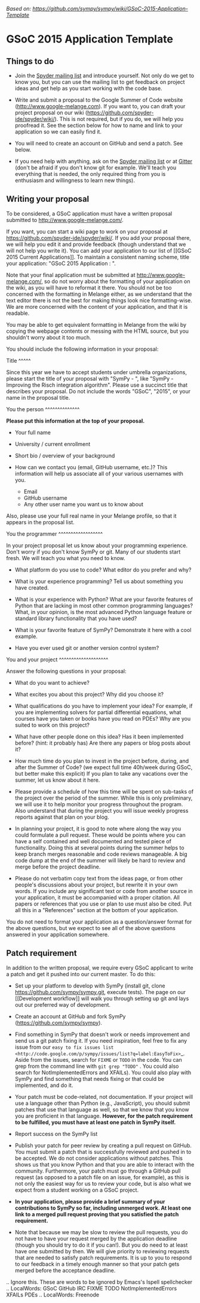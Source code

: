 *Based on: https://github.com/sympy/sympy/wiki/GSoC-2015-Application-Template*

GSoC 2015 Application Template
==============================

Things to do
------------

* Join the [Spyder mailing list](https://groups.google.com/group/spyderlib) and introduce yourself.  Not only do we get to know you, but you can use the mailing list to get feedback on project ideas and get help as you start working with the code base.

* Write and submit a proposal to the Google Summer of Code website (http://www.google-melange.com). If you want to, you can draft your project proposal on our wiki (https://github.com/spyder-ide/spyder/wiki/).  This is not required, but if you do, we will help you proofread it.  See the section below for how to name and link to your application so we can easily find it. 

* You will need to create an account on GitHub and send a patch.  See below.

* If you need help with anything, ask on the [Spyder mailing list](https://groups.google.com/group/spyderlib) or at [Gitter](https://gitter.im/spyder-ide/public) (don't be afraid if you don't know git for example. We'll teach you everything that is needed, the only required thing from you is enthusiasm and willingness to learn new things).


Writing your proposal
---------------------

To be considered, a GSoC application must have a written proposal submitted to http://www.google-melange.com/.

If you want, you can start a wiki page to work on your proposal at https://github.com/spyder-ide/spyder/wiki/.  If you add your proposal there, we will help you edit it and provide feedback (though understand that we will not help you write it).  You can add your application to our list of
[[GSoC 2015 Current Applications]].  To maintain a consistent naming scheme, title your application: "GSoC 2015 Application <Your Name>: <Project Name>". 

Note that your final application must be submitted at http://www.google-melange.com/, so do not worry about the formatting of your application on the wiki, as you will have to reformat it there.  You should
not be too concerned with the formatting in Melange either, as we understand that the text editor there is not the best for making things look nice formatting-wise.  We are more concerned with the content of your application, and that it is readable.

You may be able to get equivalent formatting in Melange from the wiki by copying the webpage contents or messing with the HTML source, but you shouldn't worry about it too much.

You should include the following information in your proposal:

Title
^^^^^

Since this year we have to accept students under umbrella organizations, please start the title of your proposal with "SymPy - ", like "SymPy - Improving the Risch integration algorithm". Please use a succinct title that describes your proposal. Do not include the words "GSoC", "2015", or your name in the proposal title. 

You the person
^^^^^^^^^^^^^^

**Please put this information at the top of your proposal.**

* Your full name

* University / current enrollment

* Short bio / overview of your background

* How can we contact you (email, GitHub username, etc.)?  This information
  will help us associate all of your various usernames with you.

  - Email
  - GitHub username
  - Any other user name you want us to know about

Also, please use your full real name in your Melange profile, so that it
appears in the proposal list.

You the programmer
^^^^^^^^^^^^^^^^^^

In your project proposal let us know about your programming experience.  Don't
worry if you don't know SymPy or git.  Many of our students start fresh.
We will teach you what you need to know.

* What platform do you use to code?  What editor do you prefer and why?

* What is your experience programming?  Tell us about something you have
  created.

* What is your experience with Python?  What are your favorite features of
  Python that are lacking in most other common programming languages?  What,
  in your opinion, is the most advanced Python language feature or standard
  library functionality that you have used?

* What is your favorite feature of SymPy?  Demonstrate it here with a cool example.

* Have you ever used git or another version control system?


You and your project
^^^^^^^^^^^^^^^^^^^^

Answer the following questions in your proposal:

* What do you want to achieve?

* What excites you about this project?  Why did you choose it?

* What qualifications do you have to implement your idea?  For example, if you
  are implementing solvers for partial differential equations, what courses
  have you taken or books have you read on PDEs?  Why are you suited to work on
  this project?

* What have other people done on this idea?  Has it been implemented before?
  (hint: it probably has)  Are there any papers or blog posts about it?

* How much time do you plan to invest in the project before, during, and after
  the Summer of Code? (we expect full time 40h/week during GSoC, but better
  make this explicit) If you plan to take any vacations over the summer, let
  us know about it here.

* Please provide a schedule of how this time will be spent on sub-tasks
  of the project over the period of the summer. While this is only
  preliminary, we will use it to help monitor your progress throughout
  the program.  Also understand that during the project you will issue
  weekly progress reports against that plan on your blog.

* In planning your project, it is good to note where along the way you could
  formulate a pull request. These would be points where you can have a self
  contained and well documented and tested piece of functionality. Doing this
  at several points during the summer helps to keep branch merges reasonable
  and code reviews manageable. A big code dump at the end of the summer will
  likely be hard to review and merge before the project deadline.

* Please do not verbatim copy text from the ideas page, or from other people's
  discussions about your project, but rewrite it in your own words.  If you
  include any significant text or code from another source in your
  application, it must be accompanied with a proper citation.  All papers or
  references that you use or plan to use must also be cited.  Put all this in
  a "References" section at the bottom of your application.

You do not need to format your application as a question/answer format
for the above questions, but we expect to see all of the above questions
answered in your application somewhere.

Patch requirement
-----------------

In addition to the written proposal, we require every GSoC applicant to write a
patch and get it pushed into our current master. To do this:

* Set up your platform to develop with SymPy (install git, clone
  https://github.com/sympy/sympy.git, execute tests). The page on our
  [[Development workflow]] will walk you through setting up git and lays out
  our preferred way of development.

* Create an account at GitHub and fork SymPy (https://github.com/sympy/sympy).

* Find something in SymPy that doesn't work or needs improvement and send us a
  git patch fixing it. If you need inspiration, feel free to fix any issue
  from our `easy to fix issues list
  <http://code.google.com/p/sympy/issues/list?q=label:EasyToFix>`_. Aside from
  the issues, search for ``FIXME`` or ``TODO`` in the code. You can grep from
  the command line with ``git grep "TODO"`` . You could also search for
  NotImplementedErrors and XFAILs).  You could also play with SymPy and find
  something that needs fixing or that could be implemented, and do it.

* Your patch must be code-related, not documentation. If your project will use
  a language other than Python (e.g., JavaScript), you should submit patches
  that use that language as well, so that we know that you know you are
  proficient in that language. **However, for the patch requirement to be
  fulfilled, you must have at least one patch in SymPy itself.**

* Report success on the SymPy list

* Publish your patch for peer review by creating a pull request on GitHub.
  You must submit a patch that is successfully reviewed and pushed in to be
  accepted. We do not consider applications without patches. This shows us that
  you know Python and that you are able to interact with the community.
  Furthermore, your patch must go through a GitHub pull request (as opposed to
  a patch file on an issue, for example), as this is not only the easiest way
  for us to review your code, but is also what we expect from a student working
  on a GSoC project.

* **In your application, please provide a brief summary of your contributions to
  SymPy so far, including unmerged work. At least one link to a merged pull
  request proving that you satisfied the patch requirement.**

* Note that because we may be slow to review the pull requests, you do not
  have to have your request merged by the application deadline (though you
  should try to do it if you can!).  But you do need to at least have one
  submitted by then.  We will give priority to reviewing requests that are
  needed to satisfy patch requirements.  It is up to you to respond to our
  feedback in a timely enough manner so that your patch gets merged before the
  acceptance deadline.

..  Ignore this.  These are words to be ignored by Emacs's Ispell spellchecker
..  LocalWords:  GSoC GitHub IRC FIXME TODO NotImplementedErrors XFAILs PDEs
..  LocalWords:  Freenode
